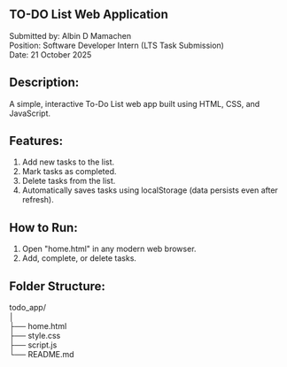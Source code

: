 TO-DO List Web Application
--------------------------

Submitted by: Albin D Mamachen<br />
Position: Software Developer Intern (LTS Task Submission)<br />
Date: 21 October 2025<br />

Description:
-------------
A simple, interactive To-Do List web app built using HTML, CSS, and JavaScript.

Features:
----------
1. Add new tasks to the list.
2. Mark tasks as completed.
3. Delete tasks from the list.
4. Automatically saves tasks using localStorage (data persists even after refresh).

How to Run:
-------------
1. Open "home.html" in any modern web browser.
2. Add, complete, or delete tasks.

Folder Structure:
------------------
todo_app/<br />
│<br />
├── home.html<br />
├── style.css<br />
├── script.js<br />
└── README.md<br />
